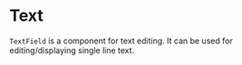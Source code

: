 # Text

`TextField` is a  component for text editing. It can be used for editing/displaying single line text.
